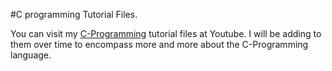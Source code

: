 #C programming Tutorial Files.

You can visit my [C-Programming](http://www.youtube.com/watch?v=QLsonxrPcts&list=PLfPv5eDXfXyvJPUMhIIdTczVOiV37ogWw) tutorial files at Youtube.  I will be adding to them over time to encompass more and more about the C-Programming language.